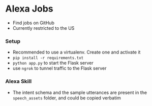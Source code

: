 # Alexa Jobs

* Find jobs on GitHub
* Currently restricted to the US

### Setup
* Recommended to use a virtualenv. Create one and activate it
* `pip install -r requirements.txt`
* `python app.py` to start the Flask server
* use `ngrok` to tunnel traffic to the Flask server

### Alexa Skill
* The intent schema and the sample utterances are present in the `speech_assets` folder, and could be copied verbatim
